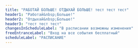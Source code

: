 ```yaml
---
title: "РАБОТАЙ БОЛЬШЕ! ОТДЫХАЙ БОЛЬШЕ! тест тест тест"
header1: "Работай&nbsp;Больше!"
header2: "Отдыхай&nbsp;Больше!"
header3: "тест тест тест"
changesInScheduleLabel: "В расписании возможны изменения"
freeEntranceLabel: "Вход на все события бесплатный"
scheduleLabel: "РАСПИСАНИЕ"
---
```

